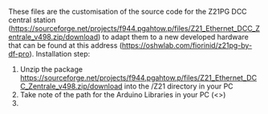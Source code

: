 These files are the customisation of the source code for the Z21PG DCC central station (https://sourceforge.net/projects/f944.pgahtow.p/files/Z21_Ethernet_DCC_Zentrale_v498.zip/download) to adapt them to a new developed hardware that can be found at this address (https://oshwlab.com/fiorinid/z21pg-by-df-pro).
Installation step:
1. Unzip the package https://sourceforge.net/projects/f944.pgahtow.p/files/Z21_Ethernet_DCC_Zentrale_v498.zip/download into the /Z21 directory in your PC
2. Take note of the path for the Arduino Libraries in your PC (<<Arduino Libraries path>>)
3. 
